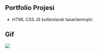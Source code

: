 ## Portfolio Projesi

- HTML CSS JS kullanılarak tasarlanmıştır.

## Gif

<img src="portfolio-v.gif"/>